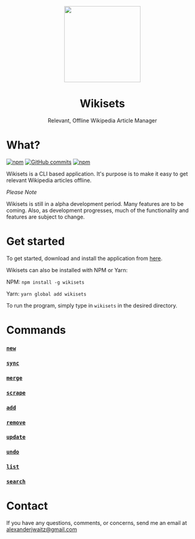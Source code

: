 <p></p>
<p align="center">
  <img src="https://upload.wikimedia.org/wikipedia/commons/thumb/7/77/Wikipedia_svg_logo.svg/2000px-Wikipedia_svg_logo.svg.png" height="200" />
  <h1 align="center">Wikisets</h1>
  <p align="center">Relevant, Offline Wikipedia Article Manager</p>
</p>
<p>
</p>

# What?
[![npm](https://img.shields.io/npm/v/wikisets.svg)](https://www.npmjs.com/package/wikisets)
[![GitHub commits](https://img.shields.io/github/commits-since/alexwaitz/wikisets/1.1.0-alpha.svg)](https://github.com/alexwaitz/wikisets)
[![npm](https://img.shields.io/npm/l/wikisets.svg)](https://www.npmjs.com/package/wikisets)

Wikisets is a CLI based application. It's purpose is to make it easy to get relevant Wikipedia articles offline.

*Please Note*

Wikisets is still in a alpha development period. Many features are to be coming. Also, as development progresses, much of the functionality and features are subject to change.

# Get started
To get started, download and install the application from [here](https://github.com/alexwaitz/wikisets/releases).

Wikisets can also be installed with NPM or Yarn:

NPM: `npm install -g wikisets`

Yarn: `yarn global add wikisets`

To run the program, simply type in `wikisets` in the desired directory.

# Commands
### [`new`](./commands/new.html)
### [`sync`](./commands/sync.html)
### [`merge`](./commands/merge.html)
### [`scrape`](./commands/scrape.html)
### [`add`](./commands/add.html)
### [`remove`](./commands/remove.html)
### [`update`](./commands/update.html)
### [`undo`](./commands/undo.html)
### [`list`](./commands/list.html)
### [`search`](./commands/search.html)

# Contact
If you have any questions, comments, or concerns, send me an email at [alexanderjwaitz@gmail.com](mailto:alexanderjwaitz@gmail.com)